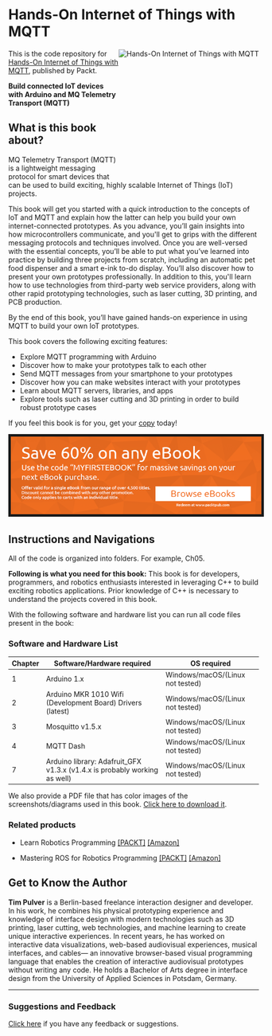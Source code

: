 # Hands-On Internet of Things with MQTT 

<a href="https://www.packtpub.com/in/hardware-and-creative/hands-internet-things-mqtt?utm_source=github&utm_medium=repository&utm_campaign=9781789341782">  <img src="https://www.packtpub.com/media/catalog/product/cache/e4d64343b1bc593f1c5348fe05efa4a6/9/7/9781789341782-original.jpeg" alt="Hands-On Internet of Things with MQTT" height="256px" align="right"></a>

This is the code repository for [Hands-On Internet of Things with MQTT](https://www.packtpub.com/in/hardware-and-creative/hands-internet-things-mqtt?utm_source=github&utm_medium=repository&utm_campaign=9781789341782), published by Packt.

**Build connected IoT devices with Arduino and MQ Telemetry Transport (MQTT)**

## What is this book about?
MQ Telemetry Transport (MQTT) is a lightweight messaging protocol for smart devices that can be used to build exciting, highly scalable Internet of Things (IoT) projects.

This book will get you started with a quick introduction to the concepts of IoT and MQTT and explain how the latter can help you build your own internet-connected prototypes. As you advance, you’ll gain insights into how microcontrollers communicate, and you'll get to grips with the different messaging protocols and techniques involved. Once you are well-versed with the essential concepts, you’ll be able to put what you’ve learned into practice by building three projects from scratch, including an automatic pet food dispenser and a smart e-ink to-do display. You’ll also discover how to present your own prototypes professionally. In addition to this, you'll learn how to use technologies from third-party web service providers, along with other rapid prototyping technologies, such as laser cutting, 3D printing, and PCB production.

By the end of this book, you’ll have gained hands-on experience in using MQTT to build your own IoT prototypes.

This book covers the following exciting features:

* Explore MQTT programming with Arduino
* Discover how to make your prototypes talk to each other
* Send MQTT messages from your smartphone to your prototypes
* Discover how you can make websites interact with your prototypes
* Learn about MQTT servers, libraries, and apps
* Explore tools such as laser cutting and 3D printing in order to build robust prototype cases

If you feel this book is for you, get your [copy](https://www.amazon.com/dp/1789341787) today!

<a href="https://www.packtpub.com/?utm_source=github&utm_medium=banner&utm_campaign=GitHubBanner"><img src="https://raw.githubusercontent.com/PacktPublishing/GitHub/master/GitHub.png" 
alt="https://www.packtpub.com/" border="5" /></a>

## Instructions and Navigations
All of the code is organized into folders. For example, Ch05.

**Following is what you need for this book:**
This book is for developers, programmers, and robotics enthusiasts interested in leveraging C++ to build exciting robotics applications. Prior knowledge of C++ is necessary to understand the projects covered in this book.

With the following software and hardware list you can run all code files present in the book:
### Software and Hardware List
| Chapter | Software/Hardware required | OS required |
| -------- | ------------------------------------ | ----------------------------------- |
| 1 | Arduino 1.x | Windows/macOS/(Linux not tested) |
| 2 | Arduino MKR 1010 Wifi (Development Board) Drivers (latest) | Windows/macOS/(Linux not tested) |
| 3 | Mosquitto v1.5.x | Windows/macOS/(Linux not tested) |
| 4 | MQTT Dash | Windows/macOS/(Linux not tested) |
| 7 | Arduino library: Adafruit_GFX v1.3.x (v1.4.x is probably working as well) | Windows/macOS/(Linux not tested) |


We also provide a PDF file that has color images of the screenshots/diagrams used in this book. [Click here to download it](https://static.packt-cdn.com/downloads/9781789341782_ColorImages.pdf).

### Related products
* Learn Robotics Programming [[PACKT]](https://prod.packtpub.com/hardware-and-creative/learn-robotics-programming?utm_source=github&utm_medium=repository&utm_campaign=9781789340747) [[Amazon]](https://www.amazon.com/dp/1789340748)

* Mastering ROS for Robotics Programming [[PACKT]](https://prod.packtpub.com/hardware-and-creative/mastering-ros-robotics-programming?utm_source=github&utm_medium=repository&utm_campaign=9781783551798) [[Amazon]](https://www.amazon.com/dp/1788478959)


## Get to Know the Author
**Tim Pulver** is a Berlin-based freelance interaction designer and developer. In his work, he combines his physical prototyping experience and knowledge of interface design with modern technologies such as 3D printing, laser cutting, web technologies, and machine learning to create unique interactive experiences.
In recent years, he has worked on interactive data visualizations, web-based audiovisual experiences, musical interfaces, and cables— an innovative browser-based visual programming language that enables the creation of interactive audiovisual prototypes without writing any code.
He holds a Bachelor of Arts degree in interface design from the University of Applied Sciences in Potsdam, Germany.


****


### Suggestions and Feedback
[Click here](https://docs.google.com/forms/d/e/1FAIpQLSdy7dATC6QmEL81FIUuymZ0Wy9vH1jHkvpY57OiMeKGqib_Ow/viewform) if you have any feedback or suggestions.


